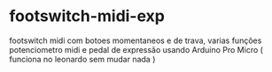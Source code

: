 # footswitch-midi-exp
footswitch midi com botoes momentaneos e de trava,  varias funções potenciometro midi e pedal de expressão usando Arduino Pro Micro ( funciona no leonardo sem mudar nada )
